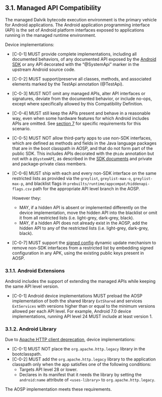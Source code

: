 ## 3.1\. Managed API Compatibility

The managed Dalvik bytecode execution environment is the primary vehicle for
Android applications. The Android application programming interface (API) is the
set of Android platform interfaces exposed to applications running in the
managed runtime environment.

Device implementations:

*    [C-0-1] MUST provide complete implementations, including all documented
     behaviors, of any documented API exposed by the [Android SDK](
     http://developer.android.com/reference/packages.html)
     or any API decorated with the “@SystemApi” marker in the upstream Android
     source code.

*    [C-0-2] MUST support/preserve all classes, methods, and associated elements
     marked by the TestApi annotation (@TestApi).

*    [C-0-3] MUST NOT omit any managed APIs, alter API interfaces or signatures,
     deviate from the documented behavior, or include no-ops, except where
     specifically allowed by this Compatibility Definition.

*    [C-0-4] MUST still keep the APIs present and behave
     in a reasonable way, even when some hardware features for which Android
     includes APIs are omitted. See [section 7](#7_hardware_compatibility)
     for specific requirements for this scenario.

*    [C-0-5] MUST NOT allow third-party apps to use non-SDK interfaces, which
     are defined as methods and fields in the Java language packages that are
     in the boot classpath in AOSP, and that do not form part of the public
     SDK. This includes APIs decorated with the `@hide` annotation but not with
     a `@SystemAPI`, as described in the [SDK documents](https://developer.android.com/distribute/best-practices/develop/restrictions-non-sdk-interfaces)
     and private and package-private class members.

*    [C-0-6] MUST ship with each and every non-SDK interface on the same restricted
     lists as provided via the `greylist`, `greylist-max-o`, `greylist-max-p`,
     and blacklist flags in `prebuilts/runtime/appcompat/hiddenapi-flags.csv`
     path for the appropriate API level branch in the AOSP.

     However they:

     *   MAY, if a hidden API is absent or implemented differently on the device
         implementation, move the hidden API into the blacklist or omit it from
         all restricted lists (i.e. light-grey, dark-grey, black).
     *   MAY, if a hidden API does not already exist in the AOSP, add the hidden
         API to any of the restricted lists (i.e. light-grey, dark-grey, black).

*    [C-0-7] MUST support the [signed config](https://source.android.com/devices/tech/dalvik/signed-config)
     dynamic update mechanism to remove non-SDK interfaces from a restricted list
     by embedding signed configuration in any APK, using the existing public keys
     present in AOSP.


### 3.1.1\. Android Extensions

Android includes the support of extending the managed APIs while keeping the
same API level version.

*   [C-0-1] Android device implementations MUST preload the AOSP implementation
of both the shared library `ExtShared` and services `ExtServices` with versions
higher than or equal to the minimum versions allowed per each API level.
For example, Android 7.0 device implementations, running API level 24 MUST
include at least version 1.

### 3.1.2\. Android Library

Due to [Apache HTTP client deprecation](https://developer.android.com/preview/behavior-changes#apache-p),
device implementations:

*   [C-0-1] MUST NOT place the `org.apache.http.legacy` library in the
bootclasspath.
*   [C-0-2] MUST add the `org.apache.http.legacy` library to the application
classpath only when the app satisfies one of the following conditions:
    *    Targets API level 28 or lower.
    *    Declares in its manifest that it needs the library by setting the
    `android:name` attribute of `<uses-library>` to `org.apache.http.legacy`.

The AOSP implementation meets these requirements.
